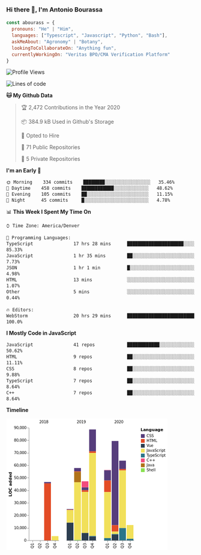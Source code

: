 ### Hi there 👋, I'm Antonio Bourassa

```javascript
const abourass = {
  pronouns: "He" | "Him",
  languages: ["Typescript", "Javascript", "Python", "Bash"],
  askMeAbout: "Agronomy" | "Botany",
  lookingToCollaborateOn: "Anything fun",
  currentlyWorkingOn: "Veritas BPO/CMA Verification Platform"
}
```

<!--START_SECTION:waka-->
![Profile Views](http://img.shields.io/badge/Profile%20Views-4-blue)

![Lines of code](https://img.shields.io/badge/From%20Hello%20World%20I%27ve%20Written-481031%20lines%20of%20code-blue)

**🐱 My Github Data** 

> 🏆 2,472 Contributions in the Year 2020
 > 
> 📦 384.9 kB Used in Github's Storage 
 > 
> 💼 Opted to Hire
 > 
> 📜 71 Public Repositories 
 > 
> 🔑 5 Private Repositories  
 > 
**I'm an Early 🐤** 

```text
🌞 Morning    334 commits    ████████░░░░░░░░░░░░░░░░░   35.46% 
🌆 Daytime    458 commits    ████████████░░░░░░░░░░░░░   48.62% 
🌃 Evening    105 commits    ██░░░░░░░░░░░░░░░░░░░░░░░   11.15% 
🌙 Night      45 commits     █░░░░░░░░░░░░░░░░░░░░░░░░   4.78%

```


📊 **This Week I Spent My Time On** 

```text
⌚︎ Time Zone: America/Denver

💬 Programming Languages: 
TypeScript               17 hrs 28 mins      █████████████████████░░░░   85.33% 
JavaScript               1 hr 35 mins        ██░░░░░░░░░░░░░░░░░░░░░░░   7.73% 
JSON                     1 hr 1 min          █░░░░░░░░░░░░░░░░░░░░░░░░   4.98% 
HTML                     13 mins             ░░░░░░░░░░░░░░░░░░░░░░░░░   1.07% 
Other                    5 mins              ░░░░░░░░░░░░░░░░░░░░░░░░░   0.44%

🔥 Editors: 
WebStorm                 20 hrs 29 mins      █████████████████████████   100.0%

```

**I Mostly Code in JavaScript** 

```text
JavaScript               41 repos            ████████████░░░░░░░░░░░░░   50.62% 
HTML                     9 repos             ██░░░░░░░░░░░░░░░░░░░░░░░   11.11% 
CSS                      8 repos             ██░░░░░░░░░░░░░░░░░░░░░░░   9.88% 
TypeScript               7 repos             ██░░░░░░░░░░░░░░░░░░░░░░░   8.64% 
C++                      7 repos             ██░░░░░░░░░░░░░░░░░░░░░░░   8.64%

```


**Timeline**

![Chart not found](https://raw.githubusercontent.com/Abourass/Abourass/master/charts/bar_graph.png) 


<!--END_SECTION:waka-->

<!--
**Abourass/Abourass** is a ✨ _special_ ✨ repository because its `README.md` (this file) appears on your GitHub profile.

Here are some ideas to get you started:

- 🔭 I’m currently working on ...
- 🌱 I’m currently learning ...
- 👯 I’m looking to collaborate on ...
- 🤔 I’m looking for help with ...
- 💬 Ask me about ...
- 📫 How to reach me: ...
- 😄 Pronouns: ...
- ⚡ Fun fact: ...
-->
